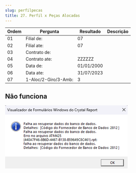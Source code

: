 ```yaml
---
slug: perfilpecas
title: 27. Perfil x Peças Alocadas
---
```


Ordem | Pergunta | Resultado | Descrição
----- | -------- | --------- | ---------
01    |Filial de: | 07|
02    |Filial ate: |07 |
03    |Contrato de: | |
04    |Contrato ate: |ZZZZZZ |
05    |Data de: |01/01/2000 |
06    |Data ate: |31/07/2023 |
07    |1-Aloc/2-Giro/3-Amb: |3 |

## Não funciona

![Alt text](image-1.png)
